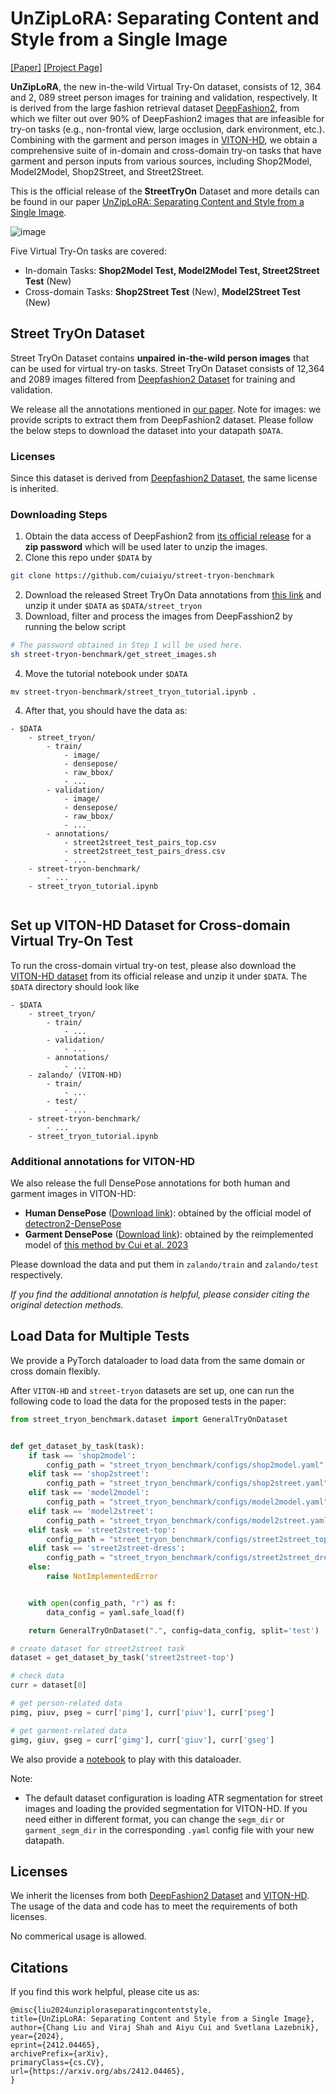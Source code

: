 # UnZipLoRA: Separating Content and Style from a Single Image
[\[Paper\]](https://arxiv.org/abs/2412.04465) 
[\[Project Page\]](https://unziplora.github.io/)


__UnZipLoRA__, the new in-the-wild Virtual Try-On dataset, consists of 12, 364 and 2, 089 street
person images for training and validation, respectively. It is derived from the large fashion retrieval
dataset [DeepFashion2](https://github.com/switchablenorms/DeepFashion2), from which we
filter out over 90% of DeepFashion2 images that are infeasible for try-on tasks (e.g., non-frontal view, large occlusion,
dark environment, etc.).
Combining with the garment and person images in [VITON-HD](https://github.com/shadow2496/VITON-HD), we obtain a comprehensive suite of in-domain
and cross-domain try-on tasks that have garment and person inputs from various sources, including Shop2Model,
Model2Model, Shop2Street, and Street2Street.

This is the official release of the __StreetTryOn__ Dataset and more details can be found in our paper [UnZipLoRA: Separating Content and Style from a Single Image](https://arxiv.org/abs/2412.04465).

    
![image](cover_images/teaser.png)

Five Virtual Try-On tasks are covered:
- In-domain Tasks: __Shop2Model Test, Model2Model Test, Street2Street Test__ (New)
- Cross-domain Tasks: __Shop2Street Test__ (New), __Model2Street Test__ (New)

## Street TryOn Dataset
Street TryOn Dataset contains __unpaired__ __in-the-wild person images__ that can be used for virtual try-on tasks. Street TryOn Dataset consists of 12,364 and 2089 images filtered from [Deepfashion2 Dataset](https://github.com/switchablenorms/DeepFashion2) for training and validation.


We release all the annotations mentioned in [our paper](https://arxiv.org/pdf/2311.16094.pdf). Note for images: we provide scripts to extract them from DeepFashion2 dataset. Please follow the below steps to download the dataset into your datapath `$DATA`. 

### Licenses
Since this dataset is derived from  [Deepfashion2 Dataset](https://github.com/switchablenorms/DeepFashion2), the same license is inherited.

### Downloading Steps
1. Obtain the data access of DeepFashion2 from [its official release](https://github.com/switchablenorms/DeepFashion2#download-the-data) for a __zip password__ which will be used later to unzip the images.
2. Clone this repo under `$DATA` by 
```sh
git clone https://github.com/cuiaiyu/street-tryon-benchmark
 ```
2. Download the released Street TryOn Data annotations from [this link](https://drive.google.com/drive/folders/1IxcCiG4FID1uRoMdm2wSapfNsYBCPXDH?usp=sharing) and unzip it under `$DATA` as `$DATA/street_tryon`
3. Download, filter and process the images from DeepFasshion2 by running the below script 
```sh
# The password obtained in Step 1 will be used here.
sh street-tryon-benchmark/get_street_images.sh
```
4. Move the tutorial notebook under `$DATA`
```
mv street-tryon-benchmark/street_tryon_tutorial.ipynb .
```



4. After that, you should have the data as:
```
- $DATA
    - street_tryon/
        - train/
            - image/
            - densepose/
            - raw_bbox/
            - ...
        - validation/
            - image/
            - densepose/
            - raw_bbox/
            - ...
        - annotations/
            - street2street_test_pairs_top.csv
            - street2street_test_pairs_dress.csv
            - ...
    - street-tryon-benchmark/
        - ...
    - street_tryon_tutorial.ipynb
        
```

## Set up VITON-HD Dataset for Cross-domain Virtual Try-On Test
To run the cross-domain virtual try-on test, please also download the [VITON-HD dataset](https://github.com/shadow2496/VITON-HD#dataset) from its official release and unzip it under `$DATA`. The `$DATA` directory should look like
```
- $DATA
    - street_tryon/
        - train/
            - ...
        - validation/
            - ...
        - annotations/
            - ...
    - zalando/ (VITON-HD)
        - train/
            - ...
        - test/
            - ...
    - street-tryon-benchmark/
        - ...
    - street_tryon_tutorial.ipynb
```
### Additional annotations for VITON-HD

We also release the full DensePose annotations for both human and garment images in VITON-HD:
- __Human DensePose__ ([Download link](https://drive.google.com/drive/folders/1Ha_Xzl9QZ22hx_1kQ-DymPrNYYtWhg0U?usp=sharing)): obtained by the official model of [detectron2-DensePose](https://github.com/facebookresearch/detectron2/blob/main/projects/DensePose/doc/GETTING_STARTED.md)
- __Garment DensePose__ ([Download link](https://drive.google.com/drive/folders/1Ha_Xzl9QZ22hx_1kQ-DymPrNYYtWhg0U?usp=sharing)): obtained by the reimplemented model of [this method by Cui et al. 2023](https://arxiv.org/abs/2303.17688)

Please download the data and put them in `zalando/train` and `zalando/test` respectively.

*If you find the additional annotation is helpful, please consider citing the original detection methods.*


## Load Data for Multiple Tests
We provide a PyTorch dataloader to load data from the same domain or cross domain flexibly. 

After `VITON-HD` and `street-tryon` datasets are set up, one can run the following code to load the data for the proposed tests in the paper:


```python
from street_tryon_benchmark.dataset import GeneralTryOnDataset


def get_dataset_by_task(task):
    if task == 'shop2model':
        config_path = "street_tryon_benchmark/configs/shop2model.yaml"
    elif task == 'shop2street':
        config_path = "street_tryon_benchmark/configs/shop2street.yaml"
    elif task == 'model2model':
        config_path = "street_tryon_benchmark/configs/model2model.yaml"
    elif task == 'model2street':
        config_path = "street_tryon_benchmark/configs/model2street.yaml"
    elif task == 'street2street-top':
        config_path = "street_tryon_benchmark/configs/street2street_top.yaml"
    elif task == 'street2street-dress':
        config_path = "street_tryon_benchmark/configs/street2street_dress.yaml"
    else:
        raise NotImplementedError


    with open(config_path, "r") as f:
        data_config = yaml.safe_load(f)

    return GeneralTryOnDataset(".", config=data_config, split='test')

# create dataset for street2street task
dataset = get_dataset_by_task('street2street-top')

# check data
curr = dataset[0]

# get person-related data
pimg, piuv, pseg = curr['pimg'], curr['piuv'], curr['pseg']

# get garment-related data
gimg, giuv, gseg = curr['gimg'], curr['giuv'], curr['gseg']
```

We also provide a [notebook](street_tryon_tutorial.ipynb) to play with this dataloader.

Note:
- The default dataset configuration is loading ATR segmentation for street images and loading the provided segmentation for VITON-HD. If you need either in different format, you can change the `segm_dir` or `garment_segm_dir` in the corresponding ``.yaml`` config file with your new datapath.

## Licenses
We inherit the licenses from both [DeepFashion2 Dataset](https://github.com/switchablenorms/DeepFashion2) and [VITON-HD](https://github.com/shadow2496/VITON-HD#license). The usage of the data and code has to meet the requirements of both licenses.

No commerical usage is allowed.

## Citations
If you find this work helpful, please cite us as:
```
@misc{liu2024unziploraseparatingcontentstyle,
title={UnZipLoRA: Separating Content and Style from a Single Image},
author={Chang Liu and Viraj Shah and Aiyu Cui and Svetlana Lazebnik},
year={2024},
eprint={2412.04465},
archivePrefix={arXiv},
primaryClass={cs.CV},
url={https://arxiv.org/abs/2412.04465},
}
```
